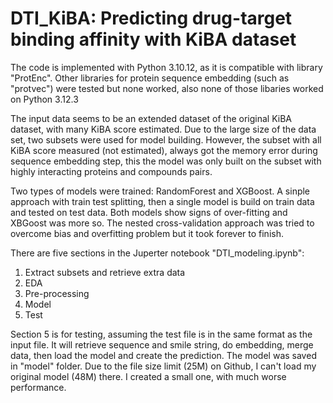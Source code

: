 # DTI_KiBA: Predicting drug-target binding affinity with KiBA dataset

The code is implemented with Python 3.10.12, as it is compatible with library "ProtEnc". Other libraries for protein sequence embedding (such as "protvec") were tested but none worked, also none of those libaries worked on Python 3.12.3

The input data seems to be an extended dataset of the original KiBA dataset, with many KiBA score estimated. Due to the large size of the data set, two subsets were used for model building. However, the subset with all KiBA score measured (not estimated), always got the memory error during sequence embedding step, this the model was only built on the subset with highly interacting proteins and compounds pairs.

Two types of models were trained: RandomForest and XGBoost. A sinple approach with train test splitting, then a single model is build on train data and tested on test data. Both models show signs of over-fitting and XBGoost was more so. The nested cross-validation approach was tried to overcome bias and overfitting problem but it took forever to finish.

There are five sections in the Juperter notebook "DTI_modeling.ipynb":
1. Extract subsets and retrieve extra data
2. EDA
3. Pre-processing
4. Model
5. Test

Section 5 is for testing, assuming the test file is in the same format as the input file. It will retrieve sequence and smile string, do embedding, merge data, then load the model and create the prediction. The model was saved in "model" folder. Due to the file size limit (25M) on Github, I can't load my original model (48M) there. I created a small one, with much worse performance.


